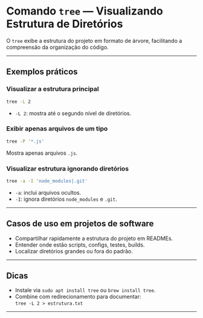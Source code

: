 # Comando `tree` — Visualizando Estrutura de Diretórios

O `tree` exibe a estrutura do projeto em formato de árvore, facilitando a compreensão da organização do código.

---

## Exemplos práticos

### Visualizar a estrutura principal

```bash
tree -L 2
```
- `-L 2`: mostra até o segundo nível de diretórios.

### Exibir apenas arquivos de um tipo

```bash
tree -P '*.js'
```
Mostra apenas arquivos `.js`.

### Visualizar estrutura ignorando diretórios

```bash
tree -a -I 'node_modules|.git'
```
- `-a`: inclui arquivos ocultos.
- `-I`: ignora diretórios `node_modules` e `.git`.

---

## Casos de uso em projetos de software

- Compartilhar rapidamente a estrutura do projeto em READMEs.
- Entender onde estão scripts, configs, testes, builds.
- Localizar diretórios grandes ou fora do padrão.

---

## Dicas

- Instale via `sudo apt install tree` ou `brew install tree`.
- Combine com redirecionamento para documentar:  
  `tree -L 2 > estrutura.txt`

---